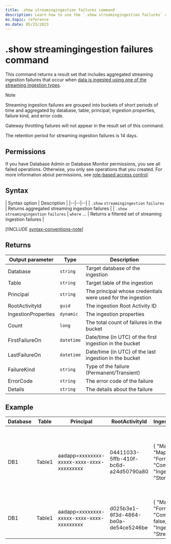 ```yaml
---
title: .show streamingingestion failures command
description: Learn how to use the `.show streamingingestion failures` command to show streaming ingestion failures when data is ingested.
ms.topic: reference
ms.date: 05/23/2023
---
```


# .show streamingingestion failures command

This command returns a result set that includes aggregated streaming ingestion failures that occur when [data is ingested using one of the streaming ingestion types](../../ingest-data-streaming.md#choose-the-appropriate-streaming-ingestion-type).

> [!NOTE]
> Streaming ingestion failures are grouped into buckets of short periods of time and aggregated by database, table, principal, ingestion properties, failure kind, and error code.
>
> Gateway throttling failures will not appear in the result set of this command.
>
> The retention period for streaming ingestion failures is 14 days.

## Permissions

If you have Database Admin or Database Monitor permissions, you see all failed operations. Otherwise, you only see operations that you created. For more information about permissions, see [role-based access control](access-control/role-based-access-control.md).

## Syntax

| Syntax option | Description |
|--|--|--|
| `.show` `streamingingestion` `failures` | Returns aggregated streaming ingestion failures |
| `.show` `streamingingestion` `failures` \| `where` ... | Returns a filtered set of streaming ingestion failures |

[!INCLUDE [syntax-conventions-note](../includes/syntax-conventions-note.md)]

## Returns

| Output parameter | Type | Description |
|--|--|--|
| Database | `string` | Target database of the ingestion |
| Table | `string` | Target table of the ingestion |
| Principal | `string` | The principal whosе credentials were used for the ingestion |
| RootActivityId | `guid` | The ingestion Root Activity ID |
| IngestionProperties | `dynamic` | The ingestion properties |
| Count | `long` | The total count of failures in the bucket |
| FirstFailureOn | `datetime` | Date/time (in UTC) of the first ingestion in the bucket |
| LastFailureOn | `datetime` | Date/time (in UTC) of the last ingestion in the bucket |
| FailureKind | `string` | Type of the failure (Permanent/Transient) |
| ErrorCode | `string` | The error code of the failure |
| Details | `string` | The details about the failure |

## Example

| Database | Table | Principal | RootActivityId | IngestionProperties | Count | FirstFailureOn | LastFailureOn | FailureKind | ErrorCode | Details |
|--|--|--|--|--|--|--|--|--|--|--|
| DB1 | Table1 | aadapp=xxxxxxxx-xxxxx-xxxx-xxxx-xxxxxxxxx | 04411033-5ffb-410f-bc6d-a24d50790a80 | { "Mapping": "Mapping_name", "Format": "Csv", "Compressed": true, "IngestionSource": "Storage" } | 2 | 2020-10-11 12:06:35.8362967 | 2020-10-11 12:06:35.8362967 | Transient | Kusto.DataNode.Exceptions.StreamingIngestionServiceException | Server error in performing streaming ingestion into xxxx : Can't determine row store for ingestion |
| DB1 | Table1 | aadapp=xxxxxxxx-xxxxx-xxxx-xxxx-xxxxxxxxx | d025b3e1-8f3d-4864-be0a-de54ce5246be | { "Mapping": null, "Format": "Csv", "Compressed": false, "IngestionSource": "Stream" } | 3 | 2020-10-11 12:07:40.8362967 | 2020-10-11 12:08:35.8362967 | Permanent | Kusto.DataNode.Exceptions.StreamingIngestionServiceException | Database metadata is unavailable. |

